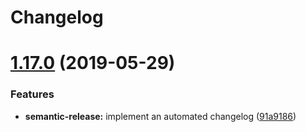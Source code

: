 # Changelog

# [1.17.0](https://github.com/myii/postfix-formula/compare/v1.16.0...v1.17.0) (2019-05-29)


### Features

* **semantic-release:** implement an automated changelog ([91a9186](https://github.com/myii/postfix-formula/commit/91a9186))
